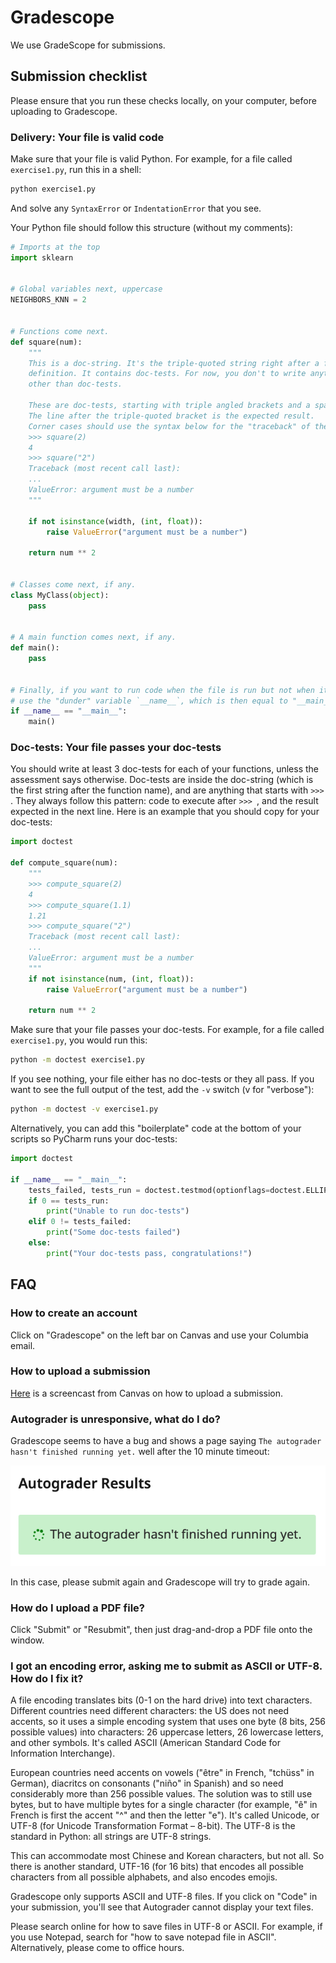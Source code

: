 # Gradescope

We use GradeScope for submissions.

## Submission checklist

Please ensure that you run these checks locally, on your computer, before uploading to Gradescope.

### Delivery: Your file is valid code

Make sure that your file is valid Python. For example, for a file called `exercise1.py`, run this in a shell:

``` bash
python exercise1.py
```

And solve any `SyntaxError` or `IndentationError` that you see.

Your Python file should follow this structure (without my comments):

```python
# Imports at the top
import sklearn


# Global variables next, uppercase
NEIGHBORS_KNN = 2


# Functions come next.
def square(num):
    """
    This is a doc-string. It's the triple-quoted string right after a function
    definition. It contains doc-tests. For now, you don't to write anything here
    other than doc-tests.
    
    These are doc-tests, starting with triple angled brackets and a space.
    The line after the triple-quoted bracket is the expected result.
    Corner cases should use the syntax below for the "traceback" of the error.
    >>> square(2)
    4
    >>> square("2")
    Traceback (most recent call last):
    ...
    ValueError: argument must be a number
    """
    
    if not isinstance(width, (int, float)):
        raise ValueError("argument must be a number")
        
    return num ** 2
    

# Classes come next, if any.
class MyClass(object):
    pass


# A main function comes next, if any.
def main():
    pass


# Finally, if you want to run code when the file is run but not when it's imported,
# use the "dunder" variable `__name__`, which is then equal to "__main__":
if __name__ == "__main__":
    main()
```

### Doc-tests: Your file passes your doc-tests

You should write at least 3 doc-tests for each of your functions, unless the assessment says otherwise. Doc-tests are inside the doc-string (which is the first string after the function name), and are anything that starts with `>>> `. They always follow this pattern: code to execute after `>>> `, and the result expected in the next line. Here is an example that you should copy for your doc-tests:

``` python
import doctest

def compute_square(num):
    """
    >>> compute_square(2)
    4
    >>> compute_square(1.1)
    1.21
    >>> compute_square("2")
    Traceback (most recent call last):
    ...
    ValueError: argument must be a number
    """
    if not isinstance(num, (int, float)):
        raise ValueError("argument must be a number")
        
    return num ** 2
```

Make sure that your file passes your doc-tests. For example, for a file called `exercise1.py`, you would run this:

``` bash
python -m doctest exercise1.py
```

If you see nothing, your file either has no doc-tests or they all pass. If you want to see the full output of the test, add the `-v` switch (v for "verbose"):

``` bash
python -m doctest -v exercise1.py
```

Alternatively, you can add this "boilerplate" code at the bottom of your scripts so PyCharm runs your doc-tests:

``` python
import doctest

if __name__ == "__main__":
    tests_failed, tests_run = doctest.testmod(optionflags=doctest.ELLIPSIS)
    if 0 == tests_run:
        print("Unable to run doc-tests")
    elif 0 != tests_failed:
        print("Some doc-tests failed")
    else:
        print("Your doc-tests pass, congratulations!")
```

## FAQ

### How to create an account

Click on "Gradescope" on the left bar on Canvas and use your Columbia email.

### How to upload a submission

[Here](https://courseworks2.columbia.edu/files/21823761/download?download_frd=1) is a screencast from Canvas on how to upload a submission.

### Autograder is unresponsive, what do I do?

Gradescope seems to have a bug and shows a page saying `The autograder hasn't finished running yet.` well after the 10 minute timeout:

![](../images/Gradescope_unresponsive.png)

In this case, please submit again and Gradescope will try to grade again.

### How do I upload a PDF file?

Click "Submit" or "Resubmit", then just drag-and-drop a PDF file onto the window.

### I got an encoding error, asking me to submit as ASCII or UTF-8. How do I fix it?

A file encoding translates bits (0-1 on the hard drive) into text
characters. Different countries need different characters: the US does not need accents, so it uses a simple encoding system that uses one byte (8 bits, 256 possible values) into characters: 26 uppercase letters, 26 lowercase letters, and other symbols. It's called ASCII (American Standard Code for Information Interchange).

European countries need accents on vowels ("être" in French, "tchüss" in German), diacritcs on consonants ("niño" in Spanish) and so need considerably more than 256 possible values. The solution was to still use bytes, but to have multiple bytes for a single character (for example, "ê" in French is first the accent "^" and then the letter "e"). It's called Unicode, or UTF-8 (for Unicode Transformation Format – 8-bit). The UTF-8 is the standard in Python: all strings are UTF-8 strings.

This can accommodate most Chinese and Korean characters, but not all. So there is another standard, UTF-16 (for 16 bits) that encodes all possible characters from all possible alphabets, and also encodes emojis.

Gradescope only supports ASCII and UTF-8 files. If you click on "Code" in your submission, you'll see that Autograder cannot display your text files.

Please search online for how to save files in UTF-8 or ASCII. For example, if you use Notepad, search for "how to save notepad file in ASCII". Alternatively, please come to office hours.
